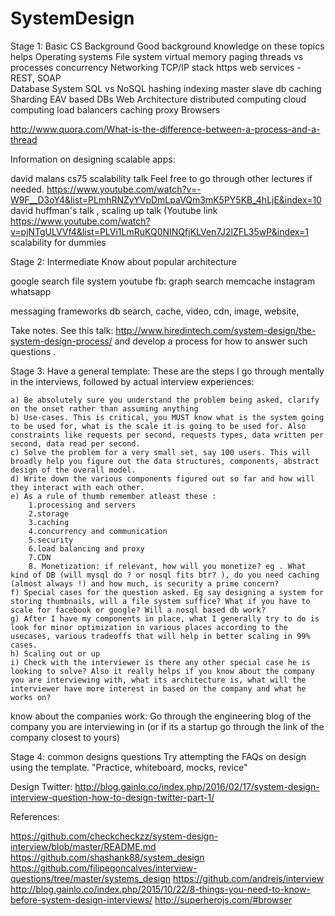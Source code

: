 # SystemDesign

Stage 1: Basic CS Background
Good background knowledge on these topics helps
Operating systems
File system
virtual memory
paging
threads vs processes
concurrency 
Networking
TCP/IP stack
https
web services - REST, SOAP	
Database System
SQL vs NoSQL
hashing
indexing
master slave db
caching
Sharding
EAV based DBs
Web Architecture
distributed computing
cloud computing
load balancers
caching
proxy
Browsers

http://www.quora.com/What-is-the-difference-between-a-process-and-a-thread

Information on designing scalable apps:

david malans cs75 scalability talk Feel free to go through other lectures if needed.
https://www.youtube.com/watch?v=-W9F__D3oY4&list=PLmhRNZyYVpDmLpaVQm3mK5PY5KB_4hLjE&index=10
david huffman's talk , scaling up talk (Youtube link
https://www.youtube.com/watch?v=pjNTgULVVf4&list=PLVi1LmRuKQ0NINQfjKLVen7J2lZFL35wP&index=1
scalability for dummies

Stage 2: Intermediate Know about popular architecture

google
	search
	file system
	youtube
fb:
	graph search
	memcache
	instagram
	whatsapp
	
messaging frameworks
db
search, cache, video, cdn, image, website, 

Take notes.
See this talk: http://www.hiredintech.com/system-design/the-system-design-process/ and develop a process for how to answer such questions .

Stage 3: Have a general template:
These are the steps I go through mentally in the interviews, followed by actual interview experiences:

    a) Be absolutely sure you understand the problem being asked, clarify on the onset rather than assuming anything
    b) Use-cases. This is critical, you MUST know what is the system going to be used for, what is the scale it is going to be used for. Also constraints like requests per second, requests types, data written per second, data read per second.
    c) Solve the problem for a very small set, say 100 users. This will broadly help you figure out the data structures, components, abstract design of the overall model.
    d) Write down the various components figured out so far and how will they interact with each other.
    e) As a rule of thumb remember atleast these :
        1.processing and servers
        2.storage
        3.caching
        4.concurrency and communication
        5.security
        6.load balancing and proxy
        7.CDN
        8. Monetization: if relevant, how will you monetize? eg . What kind of DB (will mysql do ? or nosql fits btr? ), do you need caching (almost always !) and how much, is security a prime concern?
    f) Special cases for the question asked. Eg say designing a system for storing thumbnails, will a file system suffice? What if you have to scale for facebook or google? Will a nosql based db work?
    g) After I have my components in place, what I generally try to do is look for minor optimization in various places according to the usecases, various tradeoffs that will help in better scaling in 99% cases.
    h) Scaling out or up
    i) Check with the interviewer is there any other special case he is looking to solve? Also it really helps if you know about the company you are interviewing with, what its architecture is, what will the interviewer have more interest in based on the company and what he works on?

know about the companies work:
Go through the engineering blog of the company you are interviewing in (or if its a startup go through the link of the company closest to yours)


Stage 4: common designs questions
Try attempting the FAQs on design using the template.
"Practice, whiteboard, mocks, revice"

Design Twitter:
http://blog.gainlo.co/index.php/2016/02/17/system-design-interview-question-how-to-design-twitter-part-1/




































References:

https://github.com/checkcheckzz/system-design-interview/blob/master/README.md
https://github.com/shashank88/system_design
https://github.com/filipegoncalves/interview-questions/tree/master/systems_design
https://github.com/andreis/interview
http://blog.gainlo.co/index.php/2015/10/22/8-things-you-need-to-know-before-system-design-interviews/
http://superherojs.com/#browser